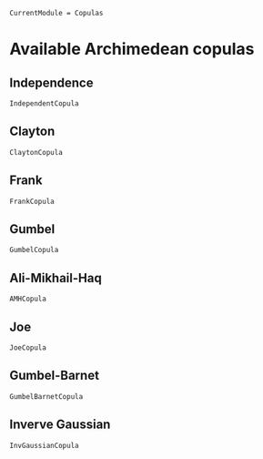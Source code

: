 ```@meta
CurrentModule = Copulas
```

# Available Archimedean copulas

## Independence

```@docs
IndependentCopula
```

## Clayton

```@docs
ClaytonCopula
```

## Frank

```@docs
FrankCopula
```

## Gumbel

```@docs
GumbelCopula
```

## Ali-Mikhail-Haq

```@docs
AMHCopula
```

## Joe

```@docs
JoeCopula
```


## Gumbel-Barnet

```@docs
GumbelBarnetCopula
```


## Inverve Gaussian

```@docs
InvGaussianCopula
```